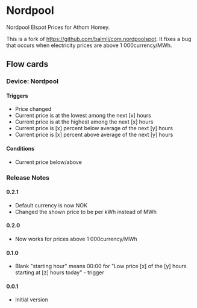 # Nordpool

Nordpool Elspot Prices for Athom Homey.

This is a fork of https://github.com/balmli/com.nordpoolspot. It fixes a bug that occurs when electricity prices are above 1 000currency/MWh.

## Flow cards 

### Device: Nordpool

#### Triggers

- Price changed
- Current price is at the lowest among the next [x] hours
- Current price is at the highest among the next [x] hours
- Current price is [x] percent below average of the next [y] hours
- Current price is [x] percent above average of the next [y] hours

#### Conditions
- Current price below/above

### Release Notes

#### 0.2.1
- Default currency is now NOK
- Changed the shown price to be per kWh instead of MWh

#### 0.2.0
- Now works for prices above 1 000currency/MWh

#### 0.1.0
- Blank "starting hour" means 00:00 for "Low price [x] of the [y] hours starting at [z] hours today" - trigger

#### 0.0.1
- Initial version